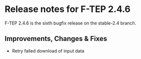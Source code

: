 # Release notes for F-TEP 2.4.6

F-TEP 2.4.6 is the sixth bugfix release on the stable-2.4 branch.

## Improvements, Changes &amp; Fixes

* Retry failed download of input data
